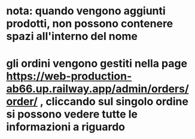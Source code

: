 # nota: quando vengono aggiunti prodotti, non possono contenere spazi all'interno del nome
# gli ordini vengono gestiti nella page https://web-production-ab66.up.railway.app/admin/orders/order/ , cliccando sul singolo ordine si possono vedere tutte le informazioni a riguardo
